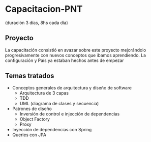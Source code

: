 # Capacitacion-PNT
(duración 3 días, 8hs cada día)

## Proyecto
La capacitación consistió en avazar sobre este proyecto mejorándolo progresivamente con nuevos conceptos que ibamos aprendiendo. La configuración y País ya estaban hechos antes de empezar

## Temas tratados
- Conceptos generales de arquitectura y diseño de software
  - Arquitectura de 3 capas
  - TDD
  - UML (diagrama de clases y secuencia)
- Patrones de diseño
  - Inversión de control e injección de dependencias
  - Object Factory
  - Proxy
- Inyección de dependencias con Spring
- Queries con JPA
